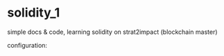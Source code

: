 # solidity_1
simple docs &amp; code, learning solidity on strat2impact (blockchain master)


configuration:
